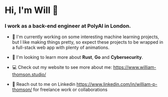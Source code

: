 # Hi, I'm Will 👋

### I work as a back-end engineer at PolyAI in London.

- 🔭 I'm currently working on some interesting machine learning projects, but I like making things pretty, so expect these projects to be wrapped in a full-stack web app with plenty of animations.

- 🌱 I'm looking to learn more about **Rust**, **Go** and **Cybersecurity**.

- :computer: Check out my website to see more about me: https://www.william-thomson.studio/

- :incoming_envelope: Reach out to me on Linkedin https://www.linkedin.com/in/william-p-thomson/ for freelance work or collaborations

